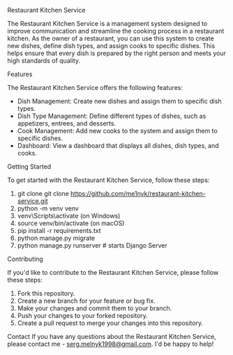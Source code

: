 Restaurant Kitchen Service

The Restaurant Kitchen Service is a management system designed to improve communication and streamline the cooking 
process in a restaurant kitchen. As the owner of a restaurant, you can use this system to create new dishes, define 
dish types, and assign cooks to specific dishes. This helps ensure that every dish is prepared by the right person 
and meets your high standards of quality.

Features

The Restaurant Kitchen Service offers the following features:
* Dish Management: Create new dishes and assign them to specific dish types.
* Dish Type Management: Define different types of dishes, such as appetizers, entrees, and desserts.
* Cook Management: Add new cooks to the system and assign them to specific dishes.
* Dashboard: View a dashboard that displays all dishes, dish types, and cooks.

Getting Started

To get started with the Restaurant Kitchen Service, follow these steps:
1. git clone git clone https://github.com/me1nyk/restaurant-kitchen-service.git
2. python -m venv venv
3. venv\Scripts\activate (on Windows)
4. source venv/bin/activate (on macOS)
5. pip install -r requirements.txt
6. python manage.py migrate
7. python manage.py runserver # starts Django Server

Contributing

If you'd like to contribute to the Restaurant Kitchen Service, please follow these steps:
1. Fork this repository.
2. Create a new branch for your feature or bug fix.
3. Make your changes and commit them to your branch.
4. Push your changes to your forked repository.
5. Create a pull request to merge your changes into this repository.

Contact
If you have any questions about the Restaurant Kitchen Service, please contact me - serg.melnyk1998@gmail.com.
I'd be happy to help!